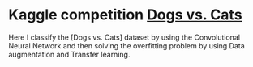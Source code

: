 # Kaggle competition [Dogs vs. Cats](https://www.kaggle.com/c/dogs-vs-cats-redux-kernels-edition)
Here I classify the [Dogs vs. Cats] dataset by using the Convolutional Neural Network and then solving the overfitting problem by using Data augmentation
and Transfer learning.
